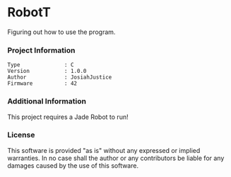 RobotT
================

Figuring out how to use the program.

### Project Information
```
Type              : C
Version           : 1.0.0
Author            : JosiahJustice
Firmware          : 42
```

### Additional Information
This project requires a Jade Robot to run!

### License
This software is provided "as is" without any expressed or implied warranties.  In no case shall the author or any contributors be liable for any damages caused by the use of this software.

